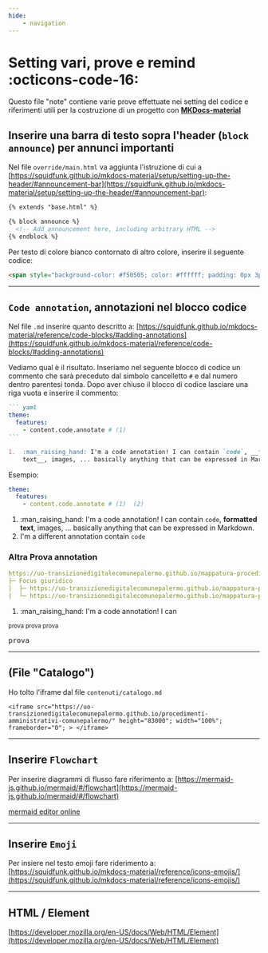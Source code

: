 ```yaml
---
hide:
    - navigation
---
```



# Setting vari, prove e remind  :octicons-code-16:
Questo file "note" contiene varie prove effettuate nei setting del codice e riferimenti utili per la costruzione di un progetto con [**MKDocs-material**](https://squidfunk.github.io/mkdocs-material/getting-started/)



## Inserire una barra di testo sopra l'header (`block announce`) per annunci importanti

Nel file `override/main.html` va aggiunta l'istruzione di cui a [https://squidfunk.github.io/mkdocs-material/setup/setting-up-the-header/#announcement-bar](https://squidfunk.github.io/mkdocs-material/setup/setting-up-the-header/#announcement-bar):

``` html
{% extends "base.html" %}

{% block announce %}
  <!-- Add announcement here, including arbitrary HTML -->
{% endblock %}
```

Per testo di colore bianco contornato di altro colore, inserire il seguente codice: 

``` markdown
<span style="background-color: #f50505; color: #ffffff; padding: 0px 3px; border-radius: 4px;"><b>testo da inserire</b></span>
```

---

## `Code annotation`, annotazioni nel blocco codice
Nel file `.md` inserire quanto descritto a: [https://squidfunk.github.io/mkdocs-material/reference/code-blocks/#adding-annotations](https://squidfunk.github.io/mkdocs-material/reference/code-blocks/#adding-annotations)

Vediamo qual è il risultato. Inseriamo nel seguente blocco di codice un commento che sarà preceduto dal simbolo cancelletto `#` e dal numero dentro parentesi tonda. Dopo aver chiuso il blocco di codice lasciare una riga vuota e inserire il commento:

```` markdown
``` yaml
theme:
  features:
    - content.code.annotate # (1)
```

1.  :man_raising_hand: I'm a code annotation! I can contain `code`, __formatted
    text__, images, ... basically anything that can be expressed in Markdown.
````


Esempio:

``` yaml
theme:
  features:
    - content.code.annotate # (1)  (2)
```

1.  :man_raising_hand: I'm a code annotation! I can contain `code`, __formatted
    text__, images, ... basically anything that can be expressed in Markdown.
2.  I'm a different annotation contain `code`


### Altra Prova annotation
``` yaml
https://uo-transizionedigitalecomunepalermo.github.io/mappatura-procedimenti-amministrativi # (1)
├─ Focus giuridico  
|  ├─ https://uo-transizionedigitalecomunepalermo.github.io/mappatura-procedimenti-amministrativi/contenuti/focus-giuridico
|  └─ https://uo-transizionedigitalecomunepalermo.github.io/mappatura-procedimenti-amministrativi/contenuti/cad/
```

1.  :man_raising_hand: I'm a code annotation! I can

<small>prova prova   prova </small>

<kbd>prova</kbd>


---


## (File "Catalogo")
Ho tolto l'iframe dal file `contenuti/catalogo.md`
```
<iframe src="https://uo-transizionedigitalecomunepalermo.github.io/procedimenti-amministrativi-comunepalermo/" height="83000"; width="100%"; frameborder="0"; > </iframe>
```

---

## Inserire `Flowchart`
Per inserire diagrammi di flusso fare riferimento a: [https://mermaid-js.github.io/mermaid/#/flowchart](https://mermaid-js.github.io/mermaid/#/flowchart)

[mermaid editor online](https://mermaid-js.github.io/mermaid-live-editor)

---

## Inserire `Emoji`
Per insiere nel testo emoji fare riderimento a: [https://squidfunk.github.io/mkdocs-material/reference/icons-emojis/](https://squidfunk.github.io/mkdocs-material/reference/icons-emojis/)

---

## HTML / Element
[https://developer.mozilla.org/en-US/docs/Web/HTML/Element](https://developer.mozilla.org/en-US/docs/Web/HTML/Element)
